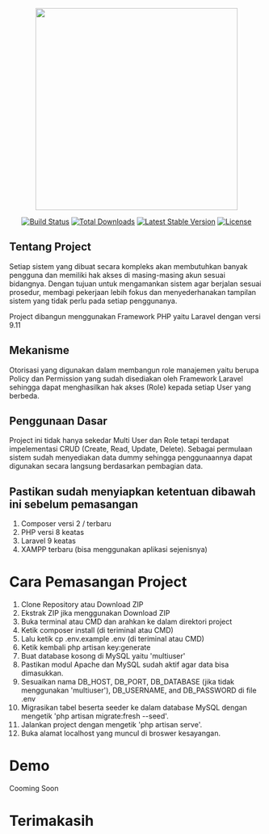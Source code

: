 <p align="center"><a href="https://laravel.com" target="_blank"><img src="https://raw.githubusercontent.com/laravel/art/master/logo-lockup/5%20SVG/2%20CMYK/1%20Full%20Color/laravel-logolockup-cmyk-red.svg" width="400"></a></p>

<p align="center">
<a href="https://travis-ci.org/laravel/framework"><img src="https://travis-ci.org/laravel/framework.svg" alt="Build Status"></a>
<a href="https://packagist.org/packages/laravel/framework"><img src="https://img.shields.io/packagist/dt/laravel/framework" alt="Total Downloads"></a>
<a href="https://packagist.org/packages/laravel/framework"><img src="https://img.shields.io/packagist/v/laravel/framework" alt="Latest Stable Version"></a>
<a href="https://packagist.org/packages/laravel/framework"><img src="https://img.shields.io/packagist/l/laravel/framework" alt="License"></a>
</p>

## Tentang Project

Setiap sistem yang dibuat secara kompleks akan membutuhkan banyak pengguna dan memiliki hak akses di masing-masing akun sesuai bidangnya. Dengan tujuan untuk mengamankan sistem agar berjalan sesuai prosedur, membagi pekerjaan lebih fokus dan menyederhanakan tampilan sistem yang tidak perlu pada setiap penggunanya.

Project dibangun menggunakan Framework PHP yaitu Laravel dengan versi 9.11

## Mekanisme

Otorisasi yang digunakan dalam membangun role manajemen yaitu berupa Policy dan Permission yang sudah disediakan oleh Framework Laravel sehingga dapat menghasilkan hak akses (Role) kepada setiap User yang berbeda.

## Penggunaan Dasar

Project ini tidak hanya sekedar Multi User dan Role tetapi terdapat impelementasi CRUD (Create, Read, Update, Delete). Sebagai permulaan sistem sudah menyediakan data dummy sehingga penggunaannya dapat digunakan secara langsung berdasarkan pembagian data.


## Pastikan sudah menyiapkan ketentuan dibawah ini sebelum pemasangan
1. Composer versi 2 / terbaru
2. PHP versi 8 keatas
3. Laravel 9 keatas
4. XAMPP terbaru (bisa menggunakan aplikasi sejenisnya)

# Cara Pemasangan Project
1. Clone Repository atau Download ZIP
2. Ekstrak ZIP jika menggunakan Download ZIP
3. Buka terminal atau CMD dan arahkan ke dalam direktori project
4. Ketik composer install (di teriminal atau CMD)
5. Lalu ketik cp .env.example .env (di teriminal atau CMD)
6. Ketik kembali php artisan key:generate
7. Buat database kosong di MySQL yaitu 'multiuser'
8. Pastikan modul Apache dan MySQL sudah aktif agar data bisa dimasukkan.
9. Sesuaikan nama DB_HOST, DB_PORT, DB_DATABASE (jika tidak menggunakan 'multiuser'), DB_USERNAME, and DB_PASSWORD di file .env
10. Migrasikan tabel beserta seeder ke dalam database MySQL dengan mengetik 'php artisan migrate:fresh --seed'.
11. Jalankan project dengan mengetik 'php artisan serve'.
12. Buka alamat localhost yang muncul di broswer kesayangan.

# Demo
Cooming Soon

# Terimakasih

